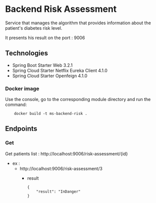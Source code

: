 # Backend Risk Assessment

Service that manages the algorithm that provides information about the patient's diabetes risk level.

It presents his result on the port : 9006

## Technologies

* Spring Boot Starter Web 3.2.1
* Spring Cloud Starter Netflix Eureka Client 4.1.0
* Spring Cloud Starter Openfeign 4.1.0

### Docker image

Use the console, go to the corresponding module directory and run the command:

        docker build -t ms-backend-risk .

## Endpoints

### Get

Get patients list :
http://localhost:9006/risk-assessment/{id}

* ex :
    * http://localhost:9006/risk-assessment/3
        * result

              {
                  "result": "InDanger"
              }